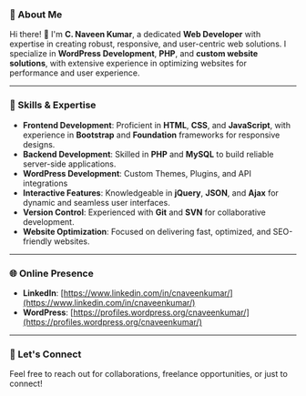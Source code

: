 ### 🌟 About Me  
Hi there! 👋 I'm **C. Naveen Kumar**, a dedicated **Web Developer** with expertise in creating robust, responsive, and user-centric web solutions. I specialize in **WordPress Development**, **PHP**, and **custom website solutions**, with extensive experience in optimizing websites for performance and user experience. 

---

### 🔧 Skills & Expertise  

- **Frontend Development**: Proficient in **HTML**, **CSS**, and **JavaScript**, with experience in **Bootstrap** and **Foundation** frameworks for responsive designs.  
- **Backend Development**: Skilled in **PHP** and **MySQL** to build reliable server-side applications.
- **WordPress Development**: Custom Themes, Plugins, and API integrations  
- **Interactive Features**: Knowledgeable in **jQuery**, **JSON**, and **Ajax** for dynamic and seamless user interfaces.  
- **Version Control**: Experienced with **Git** and **SVN** for collaborative development.  
- **Website Optimization**: Focused on delivering fast, optimized, and SEO-friendly websites.
---

### 🌐 Online Presence  
- **LinkedIn**: [https://www.linkedin.com/in/cnaveenkumar/](https://www.linkedin.com/in/cnaveenkumar/)  
- **WordPress**: [https://profiles.wordpress.org/cnaveenkumar/](https://profiles.wordpress.org/cnaveenkumar/)  

---

### 🚀 Let's Connect  
Feel free to reach out for collaborations, freelance opportunities, or just to connect!  
